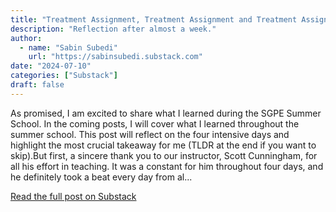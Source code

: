 ```yaml
---
title: "Treatment Assignment, Treatment Assignment and Treatment Assignment"
description: "Reflection after almost a week."
author:
  - name: "Sabin Subedi"
    url: "https://sabinsubedi.substack.com"
date: "2024-07-10"
categories: ["Substack"]
draft: false
---
```


As promised, I am excited to share what I learned during the SGPE Summer School. In the coming posts, I will cover what I learned throughout the summer school. This post will reflect on the four intensive days and highlight the most crucial takeaway for me (TLDR at the end if you want to skip).But first, a sincere thank you to our instructor,&nbsp;Scott Cunningham,&nbsp;for all his effort in teaching. It was a constant for him throughout four days, and he definitely took a beat every day from al...

[Read the full post on Substack](https://sabinsubedi.substack.com/p/treatment-assignment-treatment-assignment)
